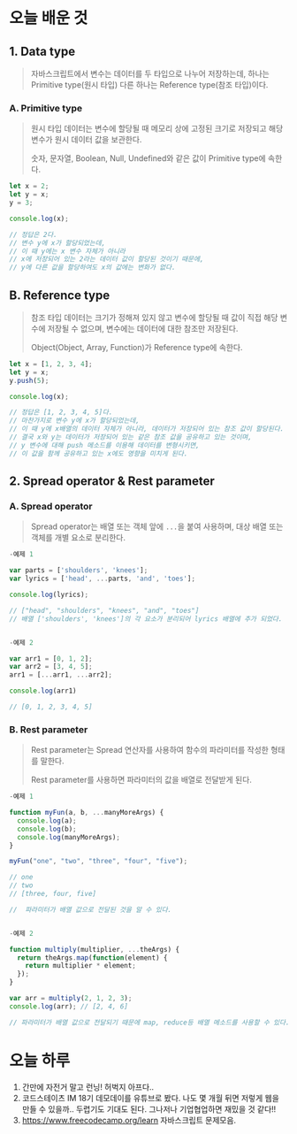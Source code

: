 # 오늘 배운 것

## 1. Data type

> 자바스크립트에서 변수는 데이터를 두 타입으로 나누어 저장하는데, 하나는 Primitive type(원시 타입) 다른 하나는 Reference type(참조 타입)이다.

### A. Primitive type

> 원시 타입 데이터는 변수에 할당될 때 메모리 상에 고정된 크기로 저장되고 해당 변수가 원시 데이터 값을 보관한다.
>
> 숫자, 문자열, Boolean, Null, Undefined와 같은 값이 Primitive type에 속한다.

```js
let x = 2;
let y = x;
y = 3;

console.log(x);		

// 정답은 2다. 
// 변수 y에 x가 할당되었는데, 
// 이 때 y에는 x 변수 자체가 아니라 
// x에 저장되어 있는 2라는 데이터 값이 할당된 것이기 때문에,
// y에 다른 값을 할당하여도 x의 값에는 변화가 없다.
```

## B. Reference type

> 참조 타입 데이터는 크기가 정해져 있지 않고 변수에 할당될 때 값이 직접 해당 변수에 저장될 수 없으며, 변수에는 데이터에 대한 참조만 저장된다.
>
> Object(Object, Array, Function)가 Reference type에 속한다.

```js
let x = [1, 2, 3, 4];
let y = x;
y.push(5);

console.log(x);

// 정답은 [1, 2, 3, 4, 5]다. 
// 마찬가지로 변수 y에 x가 할당되었는데,
// 이 때 y에 x배열의 데이터 자체가 아니라, 데이터가 저장되어 있는 참조 값이 할당된다.
// 결국 x와 y는 데이터가 저장되어 있는 같은 참조 값을 공유하고 있는 것이며,
// y 변수에 대해 push 메소드를 이용해 데이터를 변형시키면, 
// 이 값을 함께 공유하고 있는 x에도 영향을 미치게 된다. 
```

## 2. Spread operator & Rest parameter

### A. Spread operator

> Spread operator는 배열 또는 객체 앞에 `...`을 붙여 사용하며, 대상 배열 또는 객체를 개별 요소로 분리한다.

```js
-예제 1

var parts = ['shoulders', 'knees']; 
var lyrics = ['head', ...parts, 'and', 'toes'];

console.log(lyrics);

// ["head", "shoulders", "knees", "and", "toes"]
// 배열 ['shoulders', 'knees']의 각 요소가 분리되어 lyrics 배열에 추가 되었다.


-예제 2

var arr1 = [0, 1, 2];
var arr2 = [3, 4, 5];
arr1 = [...arr1, ...arr2]; 

console.log(arr1) 

// [0, 1, 2, 3, 4, 5]
```

### B. Rest parameter

> Rest parameter는 Spread 연산자를 사용하여 함수의 파라미터를 작성한 형태를 말한다.
>
> Rest parameter를 사용하면 파라미터의 값을 배열로 전달받게 된다.

```js
-예제 1

function myFun(a, b, ...manyMoreArgs) {
  console.log(a); 
  console.log(b);
  console.log(manyMoreArgs);
}

myFun("one", "two", "three", "four", "five");

// one
// two
// [three, four, five]	

//	파라미터가 배열 값으로 전달된 것을 알 수 있다.


-예제 2

function multiply(multiplier, ...theArgs) {
  return theArgs.map(function(element) {
    return multiplier * element;
  });
}

var arr = multiply(2, 1, 2, 3); 
console.log(arr); // [2, 4, 6]

// 파라미터가 배열 값으로 전달되기 때문에 map, reduce등 배열 메소드를 사용할 수 있다.
```



# 오늘 하루

1. 간만에 자전거 말고 런닝! 허벅지 아프다..
2. 코드스테이츠 IM 18기 데모데이를 유튜브로 봤다. 나도 몇 개월 뒤면 저렇게 웹을 만들 수 있을까.. 두렵기도 기대도 된다. 그나저나 기업협업하면 재밌을 것 같다!! 
3. https://www.freecodecamp.org/learn 자바스크립트 문제모음.